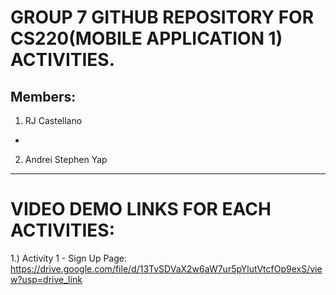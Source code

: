 # GROUP 7 GITHUB REPOSITORY FOR CS220(MOBILE APPLICATION 1) ACTIVITIES.

Members:
--
1. RJ Castellano
-
2. Andrei Stephen Yap

----
# VIDEO DEMO LINKS FOR EACH ACTIVITIES:
1.) Activity 1 - Sign Up Page: https://drive.google.com/file/d/13TvSDVaX2w6aW7ur5pYlutVtcfOp9exS/view?usp=drive_link
  

